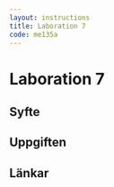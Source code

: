 ```yaml
---
layout: instructions
title: Laboration 7
code: me135a
---
```


# Laboration 7


## Syfte


## Uppgiften


## Länkar

